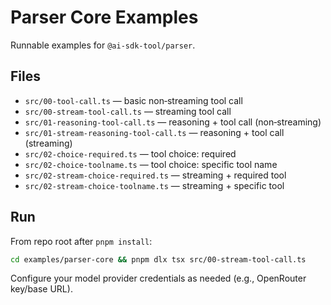 # Parser Core Examples

Runnable examples for `@ai-sdk-tool/parser`.

## Files

- `src/00-tool-call.ts` — basic non‑streaming tool call
- `src/00-stream-tool-call.ts` — streaming tool call
- `src/01-reasoning-tool-call.ts` — reasoning + tool call (non‑streaming)
- `src/01-stream-reasoning-tool-call.ts` — reasoning + tool call (streaming)
- `src/02-choice-required.ts` — tool choice: required
- `src/02-choice-toolname.ts` — tool choice: specific tool name
- `src/02-stream-choice-required.ts` — streaming + required tool
- `src/02-stream-choice-toolname.ts` — streaming + specific tool

## Run

From repo root after `pnpm install`:

```bash
cd examples/parser-core && pnpm dlx tsx src/00-stream-tool-call.ts
```

Configure your model provider credentials as needed (e.g., OpenRouter key/base URL).
